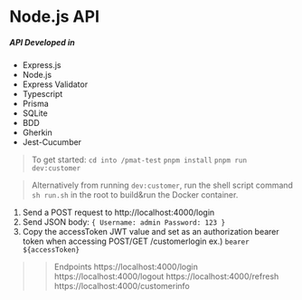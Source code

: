 # Node.js API

##### API Developed in

- Express.js
- Node.js
- Express Validator
- Typescript
- Prisma
- SQLite
- BDD
- Gherkin
- Jest-Cucumber

> To get started:
> `cd into /pmat-test`
> `pnpm install`
> `pnpm run dev:customer`

> Alternatively from running `dev:customer`, run the shell script command `sh run.sh` in the root to build&run the Docker container.

1. Send a POST request to http://localhost:4000/login
2. Send JSON body:
   `{ Username: admin Password: 123 } `
3. Copy the accessToken JWT value and set as an authorization bearer token when accessing POST/GET /customerlogin
   ex.) `bearer ${accessToken}`

> > Endpoints
> > https://localhost:4000/login
> > https://localhost:4000/logout
> > https://localhost:4000/refresh
> > https://localhost:4000/customerinfo
